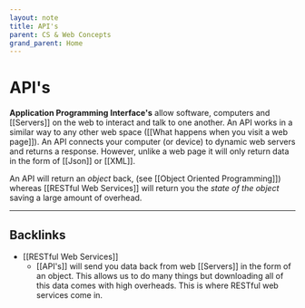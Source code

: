 ```yaml
---
layout: note
title: API's
parent: CS & Web Concepts
grand_parent: Home
---
```


# API's

**Application Programming Interface's** allow software, computers and [[Servers]] on the web to interact and talk to one another. An API works in a similar way to any other web space ([[What happens when you visit a web page]]). An API connects your computer (or device) to dynamic web servers and returns a response. However, unlike a web page it will only return data in the form of [[Json]] or [[XML]].

An API will return an _object_ back, (see [[Object Oriented Programming]]) whereas [[RESTful Web Services]] will return you the _state of the object_ saving a large amount of overhead.

---
## Backlinks
* [[RESTful Web Services]]
	* [[API's]] will send you data back from web [[Servers]] in the form of an object. This allows us to do many things but downloading all of this data comes with high overheads. This is where RESTful web services come in.

